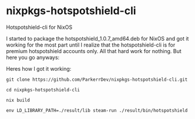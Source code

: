 # nixpkgs-hotspotshield-cli
Hotspotshield-cli for NixOS

I started to package the hotspotshield_1.0.7_amd64.deb for NixOS and got it working for the most part until I realize that the hotspotshield-cli is for premium hotspotshield accounts only. All that hard work for nothing. But here you go anyways:

Heres how I got it working:

`git clone https://github.com/ParkerrDev/nixpkgs-hotspotshield-cli.git`

`cd nixpkgs-hotspotshield-cli`

`nix build`

`env LD_LIBRARY_PATH=./result/lib steam-run ./result/bin/hotspotshield`
